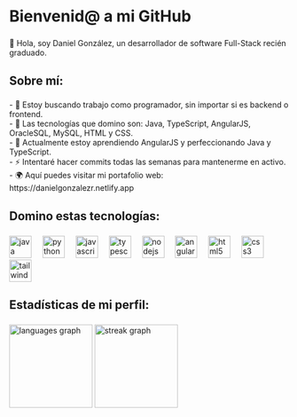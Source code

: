 <h1 align="left">Bienvenid@ a mi GitHub</h1>

###

<p align="left">👋 Hola, soy Daniel González, un desarrollador de software Full-Stack recién graduado.</p>

###

<h2 align="left">Sobre mí:</h2>

###

<p align="left">- 👀 Estoy buscando trabajo como programador, sin importar si es backend o frontend.<br>- 💞️ Las tecnologías que domino son: Java, TypeScript, AngularJS, OracleSQL, MySQL, HTML y CSS.<br>- 🌱 Actualmente estoy aprendiendo AngularJS y perfeccionando Java y TypeScript.<br>- ⚡ Intentaré hacer commits todas las semanas para mantenerme en activo.<br>- 🌍 Aquí puedes visitar mi portafolio web: https://danielgonzalezr.netlify.app</p>

###

<h2 align="left">Domino estas tecnologías:</h2>

###

<div align="left">
  <img src="https://cdn.jsdelivr.net/gh/devicons/devicon/icons/java/java-original.svg" height="40" alt="java logo"  />
  <img width="12" />
  <img src="https://cdn.jsdelivr.net/gh/devicons/devicon/icons/python/python-original.svg" height="40" alt="python logo"  />
  <img width="12" />
  <img src="https://cdn.jsdelivr.net/gh/devicons/devicon/icons/javascript/javascript-original.svg" height="40" alt="javascript logo"  />
  <img width="12" />
  <img src="https://cdn.jsdelivr.net/gh/devicons/devicon/icons/typescript/typescript-original.svg" height="40" alt="typescript logo"  />
  <img width="12" />
  <img src="https://cdn.jsdelivr.net/gh/devicons/devicon/icons/nodejs/nodejs-original.svg" height="40" alt="nodejs logo"  />
  <img width="12" />
  <img src="https://cdn.jsdelivr.net/gh/devicons/devicon/icons/angularjs/angularjs-original.svg" height="40" alt="angularjs logo"  />
  <img width="12" />
  <img src="https://cdn.jsdelivr.net/gh/devicons/devicon/icons/html5/html5-original.svg" height="40" alt="html5 logo"  />
  <img width="12" />
  <img src="https://cdn.jsdelivr.net/gh/devicons/devicon/icons/css3/css3-original.svg" height="40" alt="css3 logo"  />
  <img width="12" />
  <img src="https://cdn.jsdelivr.net/gh/devicons/devicon/icons/tailwindcss/tailwindcss-original-wordmark.svg" height="40" alt="tailwindcss logo"  />
</div>

###

<h2 align="left">Estadísticas de mi perfil:</h2>

###

<div align="left">
  <img src="https://github-readme-stats.vercel.app/api/top-langs?username=DaniGonzaR&locale=es&hide_title=false&layout=compact&card_width=320&langs_count=5&theme=shades-of-purple&hide_border=true&order=2" height="150" alt="languages graph"  />
  <img src="https://streak-stats.demolab.com?user=DaniGonzaR&locale=es&mode=daily&theme=shades-of-purple&hide_border=true&border_radius=5&order=3" height="150" alt="streak graph"  />
</div>

###
